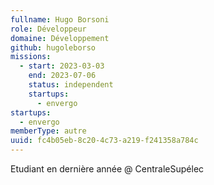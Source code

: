 ```yaml
---
fullname: Hugo Borsoni
role: Développeur
domaine: Développement
github: hugoleborso
missions:
  - start: 2023-03-03
    end: 2023-07-06
    status: independent
    startups:
      - envergo
startups:
  - envergo
memberType: autre
uuid: fc4b05eb-8c20-4c73-a219-f241358a784c
---
```

Etudiant en dernière année @ CentraleSupélec